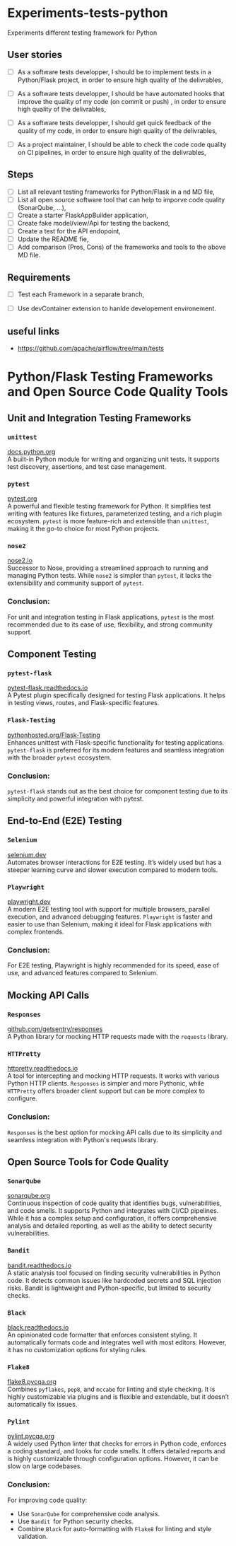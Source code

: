 # Experiments-tests-python
Experiments different testing framework for Python

##  User stories 
- [ ] As a software tests developper, I should be to implement tests in a Python/Flask project, in order to ensure high quality of the delivrables,
- [ ] As a software tests developper, I should be have automated hooks that improve the quality of my code (on commit or push) , in order to ensure high quality of the delivrables,
- [ ] As a software tests developper, I should get quick feedback of the quality of my code, in order to ensure high quality of the delivrables,
- [ ] As a project maintainer, I should be able to check the code code quality on CI pipelines, in order to ensure high quality of the delivrables,


## Steps 
- [ ] List all relevant testing frameworks for Python/Flask in a nd MD file,
- [ ] List all open source software tool that can help to imporve code quality (SonarQube, ...),
- [ ] Create a starter FlaskAppBuilder application, 
- [ ] Create fake model/view/Api for testing the backend,
- [ ] Create a test for the API endopoint,
- [ ] Update the README fie,
- [ ] Add comparison (Pros, Cons) of the frameworks and tools to the above MD file.

## Requirements 
- [ ] Test each Framework in a separate branch,
- [ ] Use devContainer extension to hanlde developement environement.


## useful links 
- https://github.com/apache/airflow/tree/main/tests



# Python/Flask Testing Frameworks and Open Source Code Quality Tools

## Unit and Integration Testing Frameworks

### `unittest`
[docs.python.org](https://docs.python.org)  
A built-in Python module for writing and organizing unit tests. It supports test discovery, assertions, and test case management.

### `pytest`
 [pytest.org](https://pytest.org)  
A powerful and flexible testing framework for Python. It simplifies test writing with features like fixtures, parameterized testing, and a rich plugin ecosystem. `pytest` is more feature-rich and extensible than `unittest`, making it the go-to choice for most Python projects.

### `nose2`
 [nose2.io](https://nose2.io)  
Successor to Nose, providing a streamlined approach to running and managing Python tests. While `nose2` is simpler than `pytest`, it lacks the extensibility and community support of `pytest`.

### Conclusion:
For unit and integration testing in Flask applications, `pytest` is the most recommended due to its ease of use, flexibility, and strong community support.

## Component Testing

### `pytest-flask`
 [pytest-flask.readthedocs.io](https://pytest-flask.readthedocs.io)  
A Pytest plugin specifically designed for testing Flask applications. It helps in testing views, routes, and Flask-specific features.

### `Flask-Testing`
 [pythonhosted.org/Flask-Testing](https://pythonhosted.org/Flask-Testing)  
Enhances unittest with Flask-specific functionality for testing applications. `pytest-flask` is preferred for its modern features and seamless integration with the broader `pytest` ecosystem.

### Conclusion:
`pytest-flask` stands out as the best choice for component testing due to its simplicity and powerful integration with pytest.

## End-to-End (E2E) Testing

### `Selenium`
 [selenium.dev](https://selenium.dev)  
Automates browser interactions for E2E testing. It’s widely used but has a steeper learning curve and slower execution compared to modern tools.

### `Playwright`
 [playwright.dev](https://playwright.dev)  
A modern E2E testing tool with support for multiple browsers, parallel execution, and advanced debugging features. `Playwright` is faster and easier to use than Selenium, making it ideal for Flask applications with complex frontends.

### Conclusion:
For E2E testing, Playwright is highly recommended for its speed, ease of use, and advanced features compared to Selenium.

## Mocking API Calls

### `Responses`
 [github.com/getsentry/responses](https://github.com/getsentry/responses)  
A Python library for mocking HTTP requests made with the `requests` library.

### `HTTPretty`
 [httpretty.readthedocs.io](http://httpretty.readthedocs.io)  
A tool for intercepting and mocking HTTP requests. It works with various Python HTTP clients. `Responses` is simpler and more Pythonic, while `HTTPretty` offers broader client support but can be more complex to configure.

### Conclusion:
`Responses` is the best option for mocking API calls due to its simplicity and seamless integration with Python's requests library.

## Open Source Tools for Code Quality

### `SonarQube`
 [sonarqube.org](https://sonarqube.org)  
Continuous inspection of code quality that identifies bugs, vulnerabilities, and code smells. It supports Python and integrates with CI/CD pipelines. While it has a complex setup and configuration, it offers comprehensive analysis and detailed reporting, as well as the ability to detect security vulnerabilities.

### `Bandit`
 [bandit.readthedocs.io](https://bandit.readthedocs.io)  
A static analysis tool focused on finding security vulnerabilities in Python code. It detects common issues like hardcoded secrets and SQL injection risks. Bandit is lightweight and Python-specific, but limited to security checks.

### `Black`
 [black.readthedocs.io](https://black.readthedocs.io)  
An opinionated code formatter that enforces consistent styling. It automatically formats code and integrates well with most editors. However, it has no customization options for styling rules.

### `Flake8`
 [flake8.pycqa.org](https://flake8.pycqa.org)  
Combines `pyflakes`, `pep8`, and `mccabe` for linting and style checking. It is highly customizable via plugins and is flexible and extendable, but it doesn’t automatically fix issues.

### `Pylint`
[pylint.pycqa.org](https://pylint.pycqa.org)  
A widely used Python linter that checks for errors in Python code, enforces a coding standard, and looks for code smells. It offers detailed reports and is highly customizable through configuration options. However, it can be slow on large codebases.


### Conclusion:
For improving code quality:
  - Use `SonarQube` for comprehensive code analysis.
  - Use `Bandit `for Python security checks.
  - Combine `Black` for auto-formatting with `Flake8` for linting and style validation.




          	

